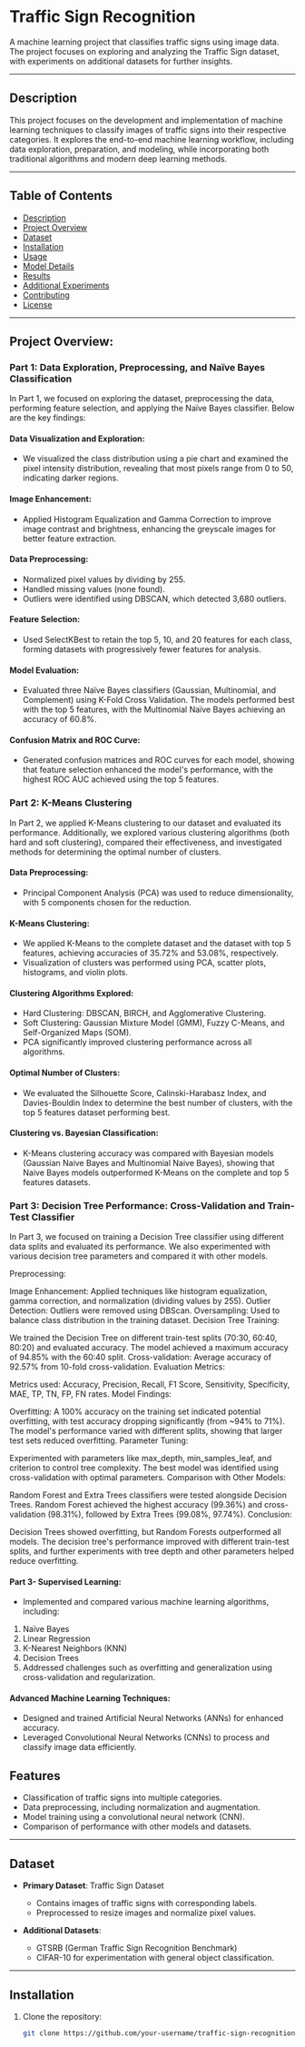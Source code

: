 # Traffic Sign Recognition

A machine learning project that classifies traffic signs using image data. The project focuses on exploring and analyzing the Traffic Sign dataset, with experiments on additional datasets for further insights.

---

## Description

This project focuses on the development and implementation of machine learning techniques to classify images of traffic signs into their respective categories. It explores the end-to-end machine learning workflow, including data exploration, preparation, and modeling, while incorporating both traditional algorithms and modern deep learning methods.

---

## Table of Contents

- [Description](#description)
- [Project Overview](#project-overview)
- [Dataset](#dataset)
- [Installation](#installation)
- [Usage](#usage)
- [Model Details](#model-details)
- [Results](#results)
- [Additional Experiments](#additional-experiments)
- [Contributing](#contributing)
- [License](#license)

---

## Project Overview:
### Part 1: Data Exploration, Preprocessing, and Naïve Bayes Classification
In Part 1, we focused on exploring the dataset, preprocessing the data, performing feature selection, and applying the Naïve Bayes classifier. Below are the key findings:

#### Data Visualization and Exploration:
- We visualized the class distribution using a pie chart and examined the pixel intensity distribution, revealing that most pixels range from 0 to 50, indicating darker regions.
#### Image Enhancement:
- Applied Histogram Equalization and Gamma Correction to improve image contrast and brightness, enhancing the greyscale images for better feature extraction.
#### Data Preprocessing:
- Normalized pixel values by dividing by 255.
- Handled missing values (none found).
- Outliers were identified using DBSCAN, which detected 3,680 outliers.
#### Feature Selection:
- Used SelectKBest to retain the top 5, 10, and 20 features for each class, forming datasets with progressively fewer features for analysis.
#### Model Evaluation:
- Evaluated three Naïve Bayes classifiers (Gaussian, Multinomial, and Complement) using K-Fold Cross Validation. The models performed best with the top 5 features, with the Multinomial Naïve Bayes achieving an accuracy of 60.8%.

#### Confusion Matrix and ROC Curve:
- Generated confusion matrices and ROC curves for each model, showing that feature selection enhanced the model's performance, with the highest ROC AUC achieved using the top 5 features.

### Part 2: K-Means Clustering
In Part 2, we applied K-Means clustering to our dataset and evaluated its performance. Additionally, we explored various clustering algorithms (both hard and soft clustering), compared their effectiveness, and investigated methods for determining the optimal number of clusters.

#### Data Preprocessing:
- Principal Component Analysis (PCA) was used to reduce dimensionality, with 5 components chosen for the reduction.

#### K-Means Clustering:
- We applied K-Means to the complete dataset and the dataset with top 5 features, achieving accuracies of 35.72% and 53.08%, respectively.
- Visualization of clusters was performed using PCA, scatter plots, histograms, and violin plots.

#### Clustering Algorithms Explored:
- Hard Clustering: DBSCAN, BIRCH, and Agglomerative Clustering.
- Soft Clustering: Gaussian Mixture Model (GMM), Fuzzy C-Means, and Self-Organized Maps (SOM).
- PCA significantly improved clustering performance across all algorithms.
#### Optimal Number of Clusters:
- We evaluated the Silhouette Score, Calinski-Harabasz Index, and Davies-Bouldin Index to determine the best number of clusters, with the top 5 features dataset performing best.

#### Clustering vs. Bayesian Classification:
- K-Means clustering accuracy was compared with Bayesian models (Gaussian Naive Bayes and Multinomial Naive Bayes), showing that Naive Bayes models outperformed K-Means on the complete and top 5 features datasets.

### Part 3: Decision Tree Performance: Cross-Validation and Train-Test Classifier
In Part 3, we focused on training a Decision Tree classifier using different data splits and evaluated its performance. We also experimented with various decision tree parameters and compared it with other models.

Preprocessing:

Image Enhancement: Applied techniques like histogram equalization, gamma correction, and normalization (dividing values by 255).
Outlier Detection: Outliers were removed using DBScan.
Oversampling: Used to balance class distribution in the training dataset.
Decision Tree Training:

We trained the Decision Tree on different train-test splits (70:30, 60:40, 80:20) and evaluated accuracy.
The model achieved a maximum accuracy of 94.85% with the 60:40 split.
Cross-validation: Average accuracy of 92.57% from 10-fold cross-validation.
Evaluation Metrics:

Metrics used: Accuracy, Precision, Recall, F1 Score, Sensitivity, Specificity, MAE, TP, TN, FP, FN rates.
Model Findings:

Overfitting: A 100% accuracy on the training set indicated potential overfitting, with test accuracy dropping significantly (from ~94% to 71%).
The model's performance varied with different splits, showing that larger test sets reduced overfitting.
Parameter Tuning:

Experimented with parameters like max_depth, min_samples_leaf, and criterion to control tree complexity.
The best model was identified using cross-validation with optimal parameters.
Comparison with Other Models:

Random Forest and Extra Trees classifiers were tested alongside Decision Trees.
Random Forest achieved the highest accuracy (99.36%) and cross-validation (98.31%), followed by Extra Trees (99.08%, 97.74%).
Conclusion:

Decision Trees showed overfitting, but Random Forests outperformed all models.
The decision tree's performance improved with different train-test splits, and further experiments with tree depth and other parameters helped reduce overfitting.








#### Part 3- Supervised Learning:
* Implemented and compared various machine learning algorithms, including:
1. Naïve Bayes
2. Linear Regression
3. K-Nearest Neighbors (KNN)
4. Decision Trees
5. Addressed challenges such as overfitting and generalization using cross-validation and regularization.

#### Advanced Machine Learning Techniques:
* Designed and trained Artificial Neural Networks (ANNs) for enhanced accuracy.
* Leveraged Convolutional Neural Networks (CNNs) to process and classify image data efficiently.



## Features

- Classification of traffic signs into multiple categories.
- Data preprocessing, including normalization and augmentation.
- Model training using a convolutional neural network (CNN).
- Comparison of performance with other models and datasets.

---

## Dataset

- **Primary Dataset**: Traffic Sign Dataset
  - Contains images of traffic signs with corresponding labels.
  - Preprocessed to resize images and normalize pixel values.
  
- **Additional Datasets**:
  - GTSRB (German Traffic Sign Recognition Benchmark)
  - CIFAR-10 for experimentation with general object classification.

---

## Installation

1. Clone the repository:
   ```bash
   git clone https://github.com/your-username/traffic-sign-recognition.git
